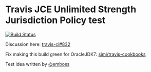 # Travis JCE Unlimited Strength Jurisdiction Policy test
[![Build Status](https://travis-ci.org/stefan2904/travis-jce-unlimited-test.svg)](https://travis-ci.org/stefan2904/travis-jce-unlimited-test)

Discussion here: [travis-ci#832](https://github.com/travis-ci/travis-ci/issues/832)

Fix making this build green for OracleJDK7: [simi/travis-cookbooks](https://github.com/simi/travis-cookbooks/commit/5558cadd0a105d1aa0581d45758bbf433e0913e7)

Test idea written by [@emboss](https://gist.github.com/4470795)
